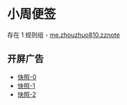 # 小周便签

存在 1 规则组 - [me.zhouzhuo810.zznote](/src/apps/me.zhouzhuo810.zznote.ts)

## 开屏广告

- [快照-0](https://i.gkd.li/import/12798528)
- [快照-1](https://i.gkd.li/import/12912217)
- [快照-2](https://i.gkd.li/import/13059838)
